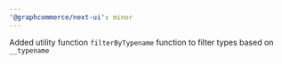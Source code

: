 ```yaml
---
'@graphcommerce/next-ui': minor
---
```


Added utility function `filterByTypename` function to filter types based on `__typename`
